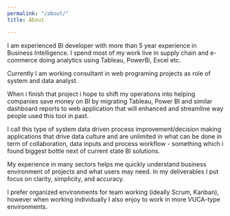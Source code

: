 ```yaml
---
permalink: "/about/"
title: About

---
```

I am experienced BI developer with more than 5 year experience in Business Intelligence. I spend most of my work live in supply chain and e-commerce doing analytics using Tableau, PowerBi, Excel etc. 

Currently I am working consultant in web programing projects as role of system and data analyst.

When i finish that project i hope to shift my operations into helping companies save money on BI by migrating Tableau, Power BI and similar dashboard reports to web application that will enhanced and streamline way people used this tool in past.

I call this type of system data driven process improvement/decision making applications that drive data culture and are unlimited in what can be done in term of collaboration, data inputs and process workflow - something which i found biggest bottle next of current state BI solutions. 

My experience in many sectors helps me quickly understand business environment of projects and what users may need. In my deliverables I put focus on clarity, simplicity, and accuracy.

I prefer organized environments for team working (ideally Scrum, Kanban), however when working individually I also enjoy to work in more VUCA-type environments.
